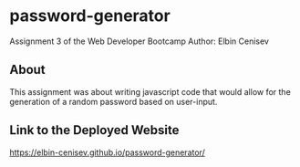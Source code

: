 # password-generator
Assignment 3 of the Web Developer Bootcamp
Author: Elbin Cenisev

## About
This assignment was about writing javascript code that would allow for the generation of a random password based on user-input.

## Link to the Deployed Website
https://elbin-cenisev.github.io/password-generator/
